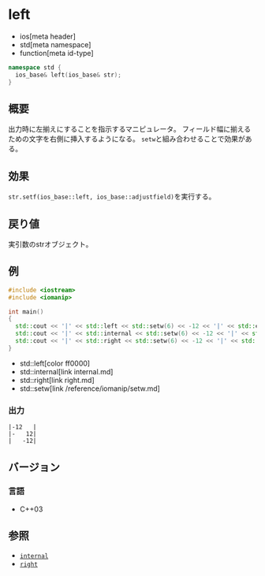 # left
* ios[meta header]
* std[meta namespace]
* function[meta id-type]

```cpp
namespace std {
  ios_base& left(ios_base& str);
}
```

## 概要
出力時に左揃えにすることを指示するマニピュレータ。
フィールド幅に揃えるための文字を右側に挿入するようになる。
`setw`と組み合わせることで効果がある。

## 効果
`str.setf(ios_base::left, ios_base::adjustfield)`を実行する。

## 戻り値
実引数のstrオブジェクト。

## 例
```cpp example
#include <iostream>
#include <iomanip>

int main()
{
  std::cout << '|' << std::left << std::setw(6) << -12 << '|' << std::endl;
  std::cout << '|' << std::internal << std::setw(6) << -12 << '|' << std::endl;
  std::cout << '|' << std::right << std::setw(6) << -12 << '|' << std::endl;
}
```
* std::left[color ff0000]
* std::internal[link internal.md]
* std::right[link right.md]
* std::setw[link /reference/iomanip/setw.md]

### 出力
```
|-12   |
|-   12|
|   -12|
```

## バージョン
### 言語
- C++03

## 参照
- [`internal`](internal.md)
- [`right`](right.md)
